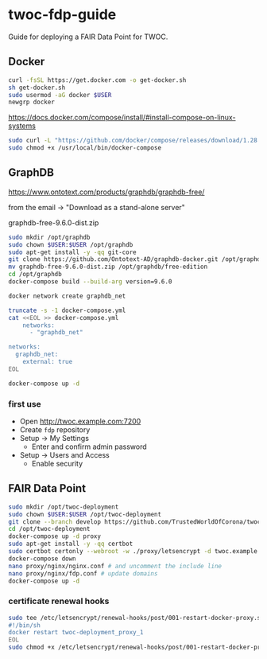 # twoc-fdp-guide
Guide for deploying a FAIR Data Point for TWOC.

## Docker
```sh
curl -fsSL https://get.docker.com -o get-docker.sh
sh get-docker.sh
sudo usermod -aG docker $USER
newgrp docker
```

https://docs.docker.com/compose/install/#install-compose-on-linux-systems
```sh
sudo curl -L "https://github.com/docker/compose/releases/download/1.28.5/docker-compose-$(uname -s)-$(uname -m)" -o /usr/local/bin/docker-compose
sudo chmod +x /usr/local/bin/docker-compose
```

## GraphDB
https://www.ontotext.com/products/graphdb/graphdb-free/

from the email -> "Download as a stand-alone server"

graphdb-free-9.6.0-dist.zip

```sh
sudo mkdir /opt/graphdb
sudo chown $USER:$USER /opt/graphdb
sudo apt-get install -y -qq git-core
git clone https://github.com/Ontotext-AD/graphdb-docker.git /opt/graphdb
mv graphdb-free-9.6.0-dist.zip /opt/graphdb/free-edition
cd /opt/graphdb
docker-compose build --build-arg version=9.6.0

docker network create graphdb_net

truncate -s -1 docker-compose.yml
cat <<EOL >> docker-compose.yml
    networks:
      - "graphdb_net"

networks:
  graphdb_net:
    external: true
EOL

docker-compose up -d
```

### first use
- Open http://twoc.example.com:7200
- Create `fdp` repository
- Setup -> My Settings
  - Enter and confirm admin password
- Setup -> Users and Access
  - Enable security

## FAIR Data Point
```sh
sudo mkdir /opt/twoc-deployment
sudo chown $USER:$USER /opt/twoc-deployment
git clone --branch develop https://github.com/TrustedWorldOfCorona/twoc-fdp-guide.git /opt/twoc-deployment
cd /opt/twoc-deployment
docker-compose up -d proxy
sudo apt-get install -y -qq certbot
sudo certbot certonly --webroot -w ./proxy/letsencrypt -d twoc.example.com
docker-compose down
nano proxy/nginx/nginx.conf # and uncomment the include line
nano proxy/nginx/fdp.conf # update domains
docker-compose up -d
```

### certificate renewal hooks
```sh
sudo tee /etc/letsencrypt/renewal-hooks/post/001-restart-docker-proxy.sh <<EOL
#!/bin/sh
docker restart twoc-deployment_proxy_1
EOL
sudo chmod +x /etc/letsencrypt/renewal-hooks/post/001-restart-docker-proxy.sh
```
